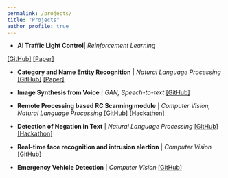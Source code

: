 ```yaml
---
permalink: /projects/
title: "Projects"
author_profile: true
---
```


- <b>AI Traffic Light Control</b>| <i>Reinforcement Learning</i>

[[GitHub]](https://github.com/parasnaren/AI-Traffic-Light-Control) [[Paper]](https://ieeexplore.ieee.org/abstract/document/9250886)

- <b>Category and Name Entity Recognition</b> | <i>Natural Language Processing</i>
[[GitHub]](https://github.com/parasnaren/Category-and-Name-Entity-Recognition) [[Paper]](https://papers.ssrn.com/sol3/papers.cfm?abstract_id=3834969)

- <b>Image Synthesis from Voice</b> | <i>GAN, Speech-to-text</i>
[[GitHub]](https://github.com/parasnaren/Image-Synthesis-from-Voice)

- <b>Remote Processing based RC Scanning module</b> | <i>Computer Vision, Natural Language Processing</i>
[[GitHub]](https://github.com/parasnaren/Automated-Remote-Proccessing-Scanning-and-OCR-module) [[Hackathon]](https://parasnaren.github.io/awards/riskcovry/)

- <b>Detection of Negation in Text</b> | <i>Natural Language Processing</i>
[[GitHub]](https://github.com/parasnaren/Detection-of-Negation-in-Text) [[Hackathon]](https://parasnaren.github.io/awards/philips/)

- <b>Real-time face recognition and intrusion alertion</b> | <i>Computer Vision</i>
[[GitHub]](https://github.com/parasnaren/Real-Time-Face-Recognition-and-Intrusion-Alert)

- <b>Emergency Vehicle Detection</b> | <i>Computer Vision</i>
[[GitHub]](https://github.com/parasnaren/Category-and-Name-Entity-Recognition)

